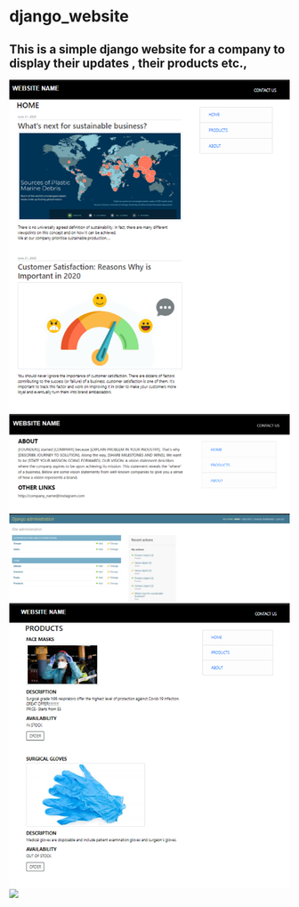 # django_website
This is a simple django website for a company to display their updates , their products etc.,
---------------------------------------------------------------------------------------------------------------------------------------
![](sample/home.png)
![](sample/about.png)
![](sample/admin.png)
![](sample/products.png)
![](sample/contact%20info.png)
